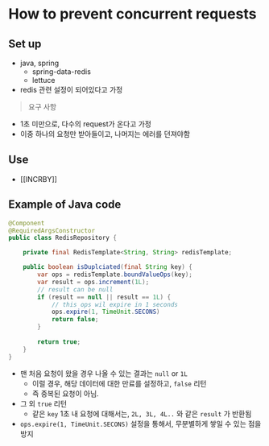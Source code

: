 # How to prevent concurrent requests
## Set up
- java, spring
	- spring-data-redis
	- lettuce
- redis 관련 설정이 되어있다고 가정

> 요구 사항
- 1초 미만으로, 다수의 request가 온다고 가정
- 이중 하나의 요청만 받아들이고, 나머지는 에러를 던져야함
## Use
- [[INCRBY]]

## Example of Java code

```java
@Component
@RequiredArgsConstructor
public class RedisRepository {

	private final RedisTemplate<String, String> redisTemplate;

	public boolean isDuplciated(final String key) {
		var ops = redisTemplate.boundValueOps(key);	
		var result = ops.increment(1L);
		// result can be null
		if (result == null || result == 1L) {
			// this ops wil expire in 1 seconds
			ops.expire(1, TimeUnit.SECONS)
			return false;
		}
		
		return true;
	}
}

```
- 맨 처음 요청이 왔을 경우 나올 수 있는 결과는 `null` or `1L` 
	- 이럴 경우, 해당 데이터에 대한 만료를 설정하고, `false` 리턴
	- 즉 중복된 요청이 아님. 
- 그 외 `true` 리턴
	- 같은 `key` 1초 내 요청에 대해서는, `2L, 3L, 4L..` 와 같은 `result` 가 반환됨
- `ops.expire(1, TimeUnit.SECONS)` 설정을 통해서, 무분별하게 쌓일 수 있는 점을 방지